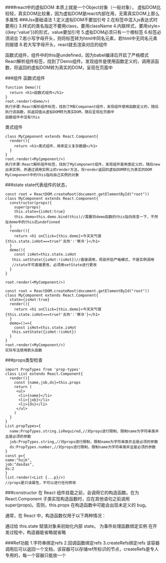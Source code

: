 
####react中的虚拟DOM
本质上就是一个Object对象（一般对象），
虚拟DOM比较轻，真实DOM比较重，因为虚拟DOM是react内部在用，无需真实DOM上那么多属性
###Jsx基础语法
1.定义虚拟DOM不要加引号
2.在标签中混入js表达式时要用{}
3.样式的类名指定不要用class，要用className
4.内联样式，要用style={{key:'value'}}的形式，value要加引号
5.虚拟DOM必须只有一个根标签
6.标签必须闭合
7.若小写字母开头，则将标签转为html中同名元素，若html中无同名元素则报错
8.若大写字母开头，react就去渲染对应的组件

函数式组件，组件中的this是undefined，因为babel编译后开启了严格模式
React解析组件标签，找到了Demo组件。发现组件是使用函数定义的，调用该函数，将返回的虚拟DOM转为真实的DOM，呈现在页面中

###组件
函数式组件
```
function Demo(){
  return <h1>函数式组件</h1>
}
root.render(<Demo/>)
执行步骤:React解析组件标签，找到了M有Component组件，发现组件使用函数定义的，随后执行该函数，将返回值从虚拟DOM转为真实DOM，随后呈现在页面中
函数组件中没有this
```
类式组件
```
class MyCpmponent extends React.Component{
  render(){
    return <h1>类式组件，用来定义复杂数据</h1>
  }
}
root.render(<MyCpmponent/>)
执行步骤:React解析组件标签，找到了MyComponent组件，发现组件是用类定义的，随后new出来实例，并通过调用实例上的render方法，将render返回的虚拟DOM转化为真实的DOM
MyComponent中的this指向自己实例的对象
```
###state
state代表组件的状态，
```
const root = ReactDOM.createRoot(document.getElementById("root"))
class MyComponent extends React.Component{
  constructor(props){
    super(props)
    this.state={isHot:true}
    this.demo=this.demo.bind(this)//需要将demo函数的this指向改变一下，不然在demo中的this式undefinned
  }
  render(){
    return <h1 onClick={this.demo}>今天天气很{this.state.isHot===true?'炎热':'寒冷'}</h1>
  }
  demo(){
    const isHot=this.state.isHot
   this.setState({isHot:!isHot})//直接调用，局部开启严格模式，不是实例调用
   //state不可直接更改，必须用setState进行更改
  }
}

root.render(<MyComponent/>)
```
```
const root = ReactDOM.createRoot(document.getElementById("root"))
class MyComponent extends React.Component{
  state={isHot:true}
  render(){
    return <h1 onClick={this.demo}>今天天气很{this.state.isHot===true?'炎热':'寒冷'}</h1>
  }
  demo=()=>{
    const isHot=this.state.isHot
   this.setState({isHot:!isHot})
  }
}
root.render(<MyComponent/>)
实际写法使用箭头函数
```
###props类型检查
```
import PropTypes from 'prop-types'
class List extends React.Component{
  render(){
    const {name,job,ds}=this.props
    return (
     <ul>
      <li>{name}</li>
      <li>{job}</li>
      <li>{ds}</li>
     </ul>
    )
  }
}
List.propTypes={
  name:PropTypes.string.isRequired,//对props进行限制，限制name为字符串类并且是必须的参数
  job:PropTypes.string,//对props进行限制，限制name为字符串类并且是必须的参数
  ds:PropTypes.number,//对props进行限制，限制name为字符串类并且是必须的参数
}
const p={
name:"hujk",
job:"dasdas",
ds:2
}
list.render(<List {...p}/>)
//props是只读属性，不可以进行任何修改
```
###constructor
在 React 组件挂载之前，会调用它的构造函数。在为 React.Component 子类实现构造函数时，应在其他语句之前调用 super(props)。否则，this.props 在构造函数中可能会出现未定义的 bug。

通常，在 React 中，构造函数仅用于以下两种情况：

通过给 this.state 赋值对象来初始化内部 state。
为事件处理函数绑定实例
在开发过程中，构造器能省略就省略

###Ref功能
1.字符串绑定refs
2.回调函数绑定refs
3.createRefs绑定refs
该容器调用后可以返回一个文档，该容器可以存储ref所标识的节点，createRefs是专人专用的，每一个容器只能放一个